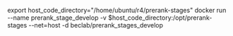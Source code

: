 export host_code_directory="/home/ubuntu/r4/prerank-stages"
docker run --name prerank_stage_develop  -v $host_code_directory:/opt/prerank-stages --net=host -d beclab/prerank_stages_develop